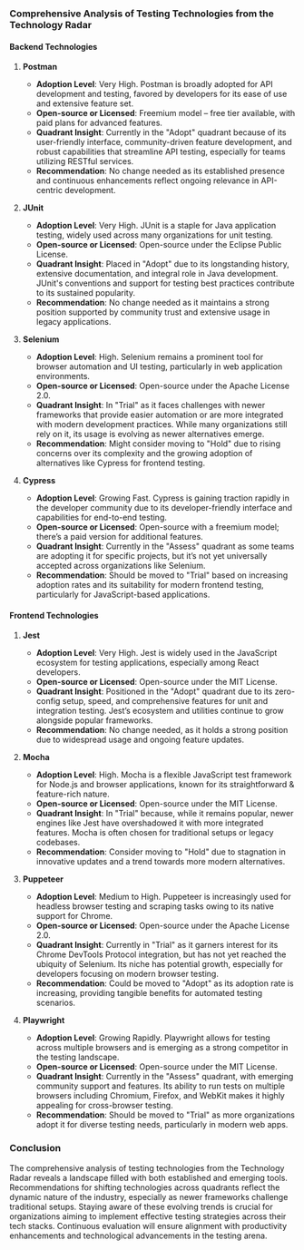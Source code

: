 ### Comprehensive Analysis of Testing Technologies from the Technology Radar

#### Backend Technologies

1. **Postman**
   - **Adoption Level**: Very High. Postman is broadly adopted for API development and testing, favored by developers for its ease of use and extensive feature set.
   - **Open-source or Licensed**: Freemium model – free tier available, with paid plans for advanced features.
   - **Quadrant Insight**: Currently in the "Adopt" quadrant because of its user-friendly interface, community-driven feature development, and robust capabilities that streamline API testing, especially for teams utilizing RESTful services.
   - **Recommendation**: No change needed as its established presence and continuous enhancements reflect ongoing relevance in API-centric development.

2. **JUnit**
   - **Adoption Level**: Very High. JUnit is a staple for Java application testing, widely used across many organizations for unit testing.
   - **Open-source or Licensed**: Open-source under the Eclipse Public License.
   - **Quadrant Insight**: Placed in "Adopt" due to its longstanding history, extensive documentation, and integral role in Java development. JUnit's conventions and support for testing best practices contribute to its sustained popularity.
   - **Recommendation**: No change needed as it maintains a strong position supported by community trust and extensive usage in legacy applications.

3. **Selenium**
   - **Adoption Level**: High. Selenium remains a prominent tool for browser automation and UI testing, particularly in web application environments.
   - **Open-source or Licensed**: Open-source under the Apache License 2.0.
   - **Quadrant Insight**: In "Trial" as it faces challenges with newer frameworks that provide easier automation or are more integrated with modern development practices. While many organizations still rely on it, its usage is evolving as newer alternatives emerge.
   - **Recommendation**: Might consider moving to "Hold" due to rising concerns over its complexity and the growing adoption of alternatives like Cypress for frontend testing.

4. **Cypress**
   - **Adoption Level**: Growing Fast. Cypress is gaining traction rapidly in the developer community due to its developer-friendly interface and capabilities for end-to-end testing.
   - **Open-source or Licensed**: Open-source with a freemium model; there’s a paid version for additional features.
   - **Quadrant Insight**: Currently in the "Assess" quadrant as some teams are adopting it for specific projects, but it’s not yet universally accepted across organizations like Selenium.
   - **Recommendation**: Should be moved to "Trial" based on increasing adoption rates and its suitability for modern frontend testing, particularly for JavaScript-based applications.

#### Frontend Technologies

1. **Jest**
   - **Adoption Level**: Very High. Jest is widely used in the JavaScript ecosystem for testing applications, especially among React developers.
   - **Open-source or Licensed**: Open-source under the MIT License.
   - **Quadrant Insight**: Positioned in the "Adopt" quadrant due to its zero-config setup, speed, and comprehensive features for unit and integration testing. Jest’s ecosystem and utilities continue to grow alongside popular frameworks.
   - **Recommendation**: No change needed, as it holds a strong position due to widespread usage and ongoing feature updates.

2. **Mocha**
   - **Adoption Level**: High. Mocha is a flexible JavaScript test framework for Node.js and browser applications, known for its straightforward & feature-rich nature.
   - **Open-source or Licensed**: Open-source under the MIT License.
   - **Quadrant Insight**: In "Trial" because, while it remains popular, newer engines like Jest have overshadowed it with more integrated features. Mocha is often chosen for traditional setups or legacy codebases.
   - **Recommendation**: Consider moving to "Hold" due to stagnation in innovative updates and a trend towards more modern alternatives.

3. **Puppeteer**
   - **Adoption Level**: Medium to High. Puppeteer is increasingly used for headless browser testing and scraping tasks owing to its native support for Chrome.
   - **Open-source or Licensed**: Open-source under the Apache License 2.0.
   - **Quadrant Insight**: Currently in "Trial" as it garners interest for its Chrome DevTools Protocol integration, but has not yet reached the ubiquity of Selenium. Its niche has potential growth, especially for developers focusing on modern browser testing.
   - **Recommendation**: Could be moved to "Adopt" as its adoption rate is increasing, providing tangible benefits for automated testing scenarios.

4. **Playwright**
   - **Adoption Level**: Growing Rapidly. Playwright allows for testing across multiple browsers and is emerging as a strong competitor in the testing landscape.
   - **Open-source or Licensed**: Open-source under the MIT License.
   - **Quadrant Insight**: Currently in the "Assess" quadrant, with emerging community support and features. Its ability to run tests on multiple browsers including Chromium, Firefox, and WebKit makes it highly appealing for cross-browser testing.
   - **Recommendation**: Should be moved to "Trial" as more organizations adopt it for diverse testing needs, particularly in modern web apps.

### Conclusion
The comprehensive analysis of testing technologies from the Technology Radar reveals a landscape filled with both established and emerging tools. Recommendations for shifting technologies across quadrants reflect the dynamic nature of the industry, especially as newer frameworks challenge traditional setups. Staying aware of these evolving trends is crucial for organizations aiming to implement effective testing strategies across their tech stacks. Continuous evaluation will ensure alignment with productivity enhancements and technological advancements in the testing arena.